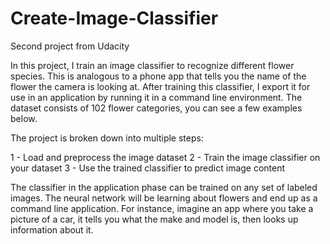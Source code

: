 # Create-Image-Classifier
Second project from Udacity

In this project, I train an image classifier to recognize different flower species. This is analogous to a phone app that tells you the name of the flower the camera is looking at. After training this classifier, I export it for use in an application by running it in a command line environment. The dataset consists of 102 flower categories, you can see a few examples below.


The project is broken down into multiple steps:

1 - Load and preprocess the image dataset
2 - Train the image classifier on your dataset
3 - Use the trained classifier to predict image content


The classifier in the application phase can be trained on any set of labeled images. The neural network will be learning about flowers and end up as a command line application. For instance, imagine an app where you take a picture of a car, it tells you what the make and model is, then looks up information about it. 

